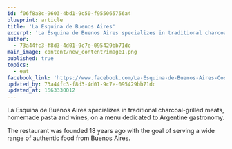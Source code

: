 ```yaml
---
id: f06f8a8c-9603-4bd1-9c50-f955065756a4
blueprint: article
title: 'La Esquina de Buenos Aires'
excerpt: 'La Esquina de Buenos Aires specializes in traditional charcoal-grilled meats'
author:
  - 73a44fc3-f8d3-4d01-9c7e-095429bb71dc
main_image: content/new_content/image1.png
published: true
topics:
  - eat
facebook_link: 'https://www.facebook.com/La-Esquina-de-Buenos-Aires-Costa-Rica-427962417255524'
updated_by: 73a44fc3-f8d3-4d01-9c7e-095429bb71dc
updated_at: 1663330012
---
```

La Esquina de Buenos Aires specializes in traditional charcoal-grilled meats, homemade pasta and wines, on a menu dedicated to Argentine gastronomy. 

The restaurant was founded 18 years ago with the goal of serving a wide range of authentic food from Buenos Aires.